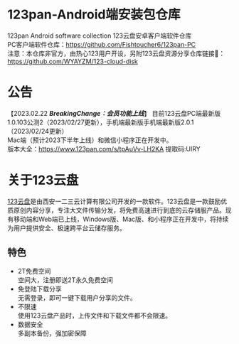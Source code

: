 # 123pan-Android端安装包仓库

123pan Android software collection 123云盘安卓客户端软件仓库<br>
PC客户端软件仓库：https://github.com/Fishtoucher6/123pan-PC<br>
注意：本仓库非官方，由热心123用户开设，另附123云盘资源分享仓库链接🔗：https://github.com/WYAYZM/123-cloud-disk

# 公告

【2023.02.22 ***BreakingChange：会员功能上线***】
目前123云盘PC端最新版1.0.103公测2（2023/02/27更新），手机端最新版手机端最新版2.0.1（2023/02/24更新）<br>Mac端（预计2023下半年上线）和微信小程序正在开发中。<br>
版本大全：https://www.123pan.com/s/tpAuVv-LH2KA 提取码:UIRY

# 关于123云盘

[123云盘](https://123pan.com/)是由西安一二三云计算有限公司开发的一款软件。123云盘是一款鼓励优质原创内容分享，专注大文件传输分发，将免费高速进行到底的云存储服产品。现有移动端和Web端已上线，Windows版、Mac版、和小程序正在开发中，将持续为用户提供安全、极速跨平台云储存服务。

## 特色

- 2T免费空间<br>
空间大，注册即送2T永久免费空间
- 免登陆下载分享<br>
无需登录，即可一键下载用户分享的文件。
- 不限速<br>
使用123云盘产品时，上传文件和下载文件都不会限速。
- 数据安全<br>
多副本备份，强加密保障

